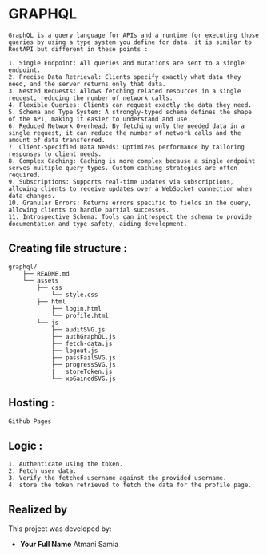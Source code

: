 # GRAPHQL

    GraphQL is a query language for APIs and a runtime for executing those queries by using a type system you define for data. it is similar to RestAPI but different in these points :

    1. Single Endpoint: All queries and mutations are sent to a single endpoint.
    2. Precise Data Retrieval: Clients specify exactly what data they need, and the server returns only that data.
    3. Nested Requests: Allows fetching related resources in a single request, reducing the number of network calls.
    4. Flexible Queries: Clients can request exactly the data they need.
    5. Schema and Type System: A strongly-typed schema defines the shape of the API, making it easier to understand and use.
    6. Reduced Network Overhead: By fetching only the needed data in a single request, it can reduce the number of network calls and the amount of data transferred.
    7. Client-Specified Data Needs: Optimizes performance by tailoring responses to client needs.
    8. Complex Caching: Caching is more complex because a single endpoint serves multiple query types. Custom caching strategies are often required.
    9. Subscriptions: Supports real-time updates via subscriptions, allowing clients to receive updates over a WebSocket connection when data changes.
    10. Granular Errors: Returns errors specific to fields in the query, allowing clients to handle partial successes.
    11. Introspective Schema: Tools can introspect the schema to provide documentation and type safety, aiding development.

## Creating file structure :

    graphql/
        ├── README.md
        └── assets
            ├── css
                └── style.css
            ├── html
                ├── login.html
                └── profile.html
            └── js
                ├── auditSVG.js
                ├── authGraphQL.js
                ├── fetch-data.js
                ├── logout.js
                ├── passFailSVG.js
                ├── progressSVG.js
                |__ storeToken.js
                └── xpGainedSVG.js

## Hosting :

    Github Pages

## Logic :

    1. Authenticate using the token.
    2. Fetch user data.
    3. Verify the fetched username against the provided username.
    4. store the token retrieved to fetch the data for the profile page.

## Realized by

This project was developed by:

- **Your Full Name** Atmani Samia
